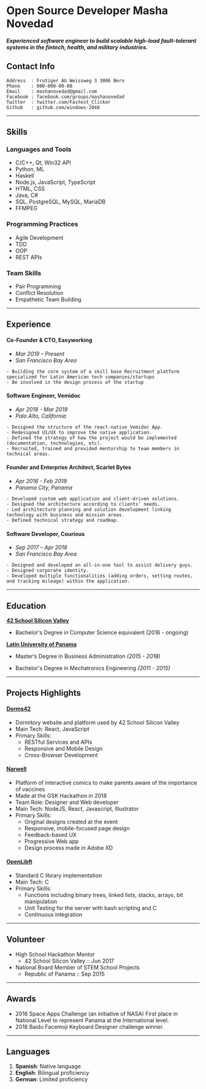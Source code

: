 # __Open Source Developer Masha Novedad__
*__Experienced software engineer to build scalable high-load fault-tolerant systems in the fintech, health, and military industries.__*

## __Contact Info__

```
Address  : Frutiger AG Weissweg 3 3006 Bern
Phone    : 000-000-00-00
Email    : mashanovedad@gmail.com
Facebook : facebook.com/groups/mashanovedad
Twitter  : twitter.com/Fastest_Clicker
Github   : github.com/windows-2048
```

----

## __Skills__

### Languages and Tools

- C/C++, Qt, Win32 API
- Python, ML
- Haskell
- Node.js, JavaScript, TypeScript
- HTML, CSS
- Java, C#
- SQL, PostgreSQL, MySQL, MariaDB
- FFMPEG

### Programming Practices

- Agile Development
- TDD
- OOP
- REST APIs

### Team Skills

- Pair Programming
- Conflict Resolution
- Empathetic Team Building

---

## __Experience__

#### __Co-Founder & CTO, Easyworking__

- _Mar 2019 – Present_
- _San Francisco Bay Area_

```
- Building the core system of a skill base Recruitment platform specialized for Latin American tech companies/startups
- Be involved in the design process of the startup
```

#### __Software Engineer, Vemidoc__
- _Apr 2018 - Mar 2019_
- _Palo Alto, California_
```
- Designed the structure of the react-native Vemidoc App.
- Redesigned UI/UX to improve the native application.
- Defined the strategy of how the project would be implemented (documentation, technologies, etc).
- Recruited, trained and provided mentorship to team members in technical areas.
```

#### __Founder and Enterprise Architect, Scarlet Bytes__
- _Apr 2016 - Feb 2019_
- _Panama City, Panama_

```
- Developed custom web application and client-driven solutions.
- Designed the architecture according to clients’ needs.
- Led architecture planning and solution development linking technology with business and mission areas.
- Defined technical strategy and roadmap.
```

#### __Software Developer, Courious__

- _Sep 2017 – Apr 2018_
- _San Francisco Bay Area_

```
- Designed and developed an all-in-one tool to assist delivery guys.
- Designed corporate identity.
- Developed multiple functionalities (adding orders, setting routes, and tracking mileage) within the application.
```

---

## __Education__

**[42 School Silicon Valley](https://42.us.org)**
- Bachelor's Degree in Computer Science equivalent  (2016 - ongoing)

**[Latin University of Panama](https://www.ulatina.edu.pa/)**

- Master’s Degree in Business Administration *(2015 - 2018)*

- Bachelor's Degree in Mechatronics Engineering *(2011 - 2015)*

---

## __Projects Highlights__

#### [Dorms42](https://dorms.42.us.org)

- Dormitory website and platform used by 42 School Silicon Valley
- Main Tech: React, JavaScript
- Primary Skills:
  - RESTful Services and APIs
  - Responsive and Mobile Design
  - Cross-Browser Development

#### [Narwell](https://github.com/jraleman/GSKHackathon)

- Platform of interactive comics to make parents aware of the importance of vaccines
- Made at the GSK Hackathon in 2018
- Team Role: Designer and Web developer
- Main Tech: NodeJS, React, Javascript, Illustrator
- Primary Skills:
  - Original designs created at the event
  - Responsive, mobile-focused page design
  - Feedback-based UX
  - Progressive Web app
  - Design process made in Adobe XD

#### [OpenLibft](https://github.com/jraleman/open-libft)

- Standard C library implementation
- Main Tech: C
- Primary Skills:
  - Functions including binary trees, linked lists, stacks, arrays, bit manipulation
  - Unit Testing for the server with bash scripting and C
  - Continuous integration

---

## __Volunteer__

- High School Hackathon Mentor
  - 42 School Silicon Valley :: Jun 2017
- National Board Member of STEM School Projects
  - Republic of Panama  ::  Sep 2015

---

## __Awards__

- 2016 Space Apps Challenge (an initiative of NASA) First place in National Level to represent Panama at the International level.
- 2018 Baidu Facemoji Keyboard Designer challenge winner.

---

## __Languages__

1. **Spanish**: Native language
2. **English**: Bilingual proficiency
3. **German**: Limited proficiency
